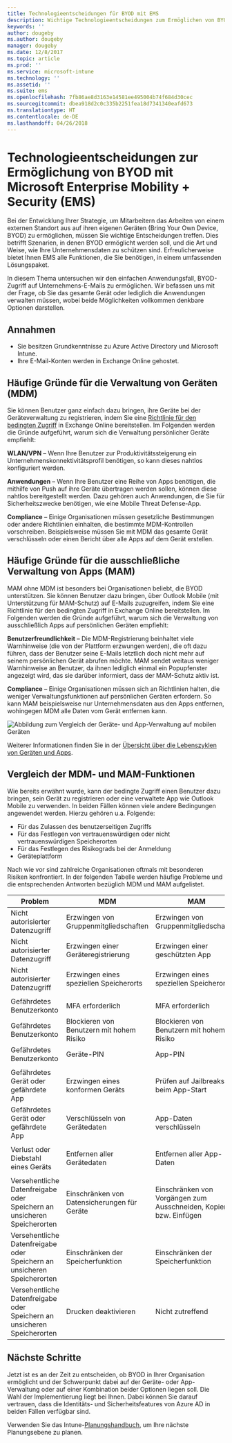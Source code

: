 ```yaml
---
title: Technologieentscheidungen für BYOD mit EMS
description: Wichtige Technologieentscheidungen zum Ermöglichen von BYOD und Schutz von Unternehmensdaten mit Microsoft Enterprise Mobility + Security
keywords: ''
author: dougeby
ms.author: dougeby
manager: dougeby
ms.date: 12/8/2017
ms.topic: article
ms.prod: ''
ms.service: microsoft-intune
ms.technology: ''
ms.assetid: ''
ms.suite: ems
ms.openlocfilehash: 7fb86ae8d3163e14581ee495004b74f684d30cec
ms.sourcegitcommit: dbea918d2c0c335b2251fea18d7341340eafd673
ms.translationtype: HT
ms.contentlocale: de-DE
ms.lasthandoff: 04/26/2018
---
```

# <a name="technology-decisions-for-enabling-byod-with-microsoft-enterprise-mobility--security-ems"></a>Technologieentscheidungen zur Ermöglichung von BYOD mit Microsoft Enterprise Mobility + Security (EMS)

Bei der Entwicklung Ihrer Strategie, um Mitarbeitern das Arbeiten von einem externen Standort aus auf ihren eigenen Geräten (Bring Your Own Device, BYOD) zu ermöglichen, müssen Sie wichtige Entscheidungen treffen. Dies betrifft Szenarien, in denen BYOD ermöglicht werden soll, und die Art und Weise, wie Ihre Unternehmensdaten zu schützen sind. Erfreulicherweise bietet Ihnen EMS alle Funktionen, die Sie benötigen, in einem umfassenden Lösungspaket.  

In diesem Thema untersuchen wir den einfachen Anwendungsfall, BYOD-Zugriff auf Unternehmens-E-Mails zu ermöglichen. Wir befassen uns mit der Frage, ob Sie das gesamte Gerät oder lediglich die Anwendungen verwalten müssen, wobei beide Möglichkeiten vollkommen denkbare Optionen darstellen.

## <a name="assumptions"></a>Annahmen
* Sie besitzen Grundkenntnisse zu Azure Active Directory und Microsoft Intune.
* Ihre E-Mail-Konten werden in Exchange Online gehostet.

## <a name="common-reasons-to-manage-the-device-mdm"></a>Häufige Gründe für die Verwaltung von Geräten (MDM)
Sie können Benutzer ganz einfach dazu bringen, ihre Geräte bei der Geräteverwaltung zu registrieren, indem Sie eine [Richtlinie für den bedingten Zugriff](https://docs.microsoft.com/azure/active-directory/active-directory-conditional-access-azure-portal) in Exchange Online bereitstellen. Im Folgenden werden die Gründe aufgeführt, warum sich die Verwaltung persönlicher Geräte empfiehlt:

**WLAN/VPN** – Wenn Ihre Benutzer zur Produktivitätssteigerung ein Unternehmenskonnektivitätsprofil benötigen, so kann dieses nahtlos konfiguriert werden.

**Anwendungen** – Wenn Ihre Benutzer eine Reihe von Apps benötigen, die mithilfe von Push auf ihre Geräte übertragen werden sollen, können diese nahtlos bereitgestellt werden. Dazu gehören auch Anwendungen, die Sie für Sicherheitszwecke benötigen, wie eine Mobile Threat Defense-App.

**Compliance** – Einige Organisationen müssen gesetzliche Bestimmungen oder andere Richtlinien einhalten, die bestimmte MDM-Kontrollen vorschreiben. Beispielsweise müssen Sie mit MDM das gesamte Gerät verschlüsseln oder einen Bericht über alle Apps auf dem Gerät erstellen.

## <a name="common-reasons-to-only-manage-the-apps-mam"></a>Häufige Gründe für die ausschließliche Verwaltung von Apps (MAM)
MAM ohne MDM ist besonders bei Organisationen beliebt, die BYOD unterstützen. Sie können Benutzer dazu bringen, über Outlook Mobile (mit Unterstützung für MAM-Schutz) auf E-Mails zuzugreifen, indem Sie eine Richtlinie für den bedingten Zugriff in Exchange Online bereitstellen. Im Folgenden werden die Gründe aufgeführt, warum sich die Verwaltung von ausschließlich Apps auf persönlichen Geräten empfiehlt:

**Benutzerfreundlichkeit** – Die MDM-Registrierung beinhaltet viele Warnhinweise (die von der Plattform erzwungen werden), die oft dazu führen, dass der Benutzer seine E-Mails letztlich doch nicht mehr auf seinem persönlichen Gerät abrufen möchte. MAM sendet weitaus weniger Warnhinweise an Benutzer, da ihnen lediglich einmal ein Popupfenster angezeigt wird, das sie darüber informiert, dass der MAM-Schutz aktiv ist.

**Compliance** – Einige Organisationen müssen sich an Richtlinien halten, die weniger Verwaltungsfunktionen auf persönlichen Geräten erfordern. So kann MAM beispielsweise nur Unternehmensdaten aus den Apps entfernen, wohingegen MDM alle Daten vom Gerät entfernen kann.

![Abbildung zum Vergleich der Geräte- und App-Verwaltung auf mobilen Geräten](./media/byod-app-device-mgmt.png)

Weiterer Informationen finden Sie in der [Übersicht über die Lebenszyklen von Geräten und Apps](introduction-device-app-lifecycles.md).

## <a name="mdm-vs-mam-capability-comparison"></a>Vergleich der MDM- und MAM-Funktionen
Wie bereits erwähnt wurde, kann der bedingte Zugriff einen Benutzer dazu bringen, sein Gerät zu registrieren oder eine verwaltete App wie Outlook Mobile zu verwenden. In beiden Fällen können viele andere Bedingungen angewendet werden. Hierzu gehören u.a. Folgende:

* Für das Zulassen des benutzerseitigen Zugriffs
* Für das Festlegen von vertrauenswürdigen oder nicht vertrauenswürdigen Speicherorten
*   Für das Festlegen des Risikograds bei der Anmeldung
* Geräteplattform

Nach wie vor sind zahlreiche Organisationen oftmals mit besonderen Risiken konfrontiert.  In der folgenden Tabelle werden häufige Probleme und die entsprechenden Antworten bezüglich MDM und MAM aufgelistet.

| Problem   |   MDM  |   MAM  |
|------------|--------|--------|
|Nicht autorisierter Datenzugriff | Erzwingen von Gruppenmitgliedschaften | Erzwingen von Gruppenmitgliedschaften |
|Nicht autorisierter Datenzugriff | Erzwingen einer Geräteregistrierung | Erzwingen einer geschützten App |
|Nicht autorisierter Datenzugriff | Erzwingen eines speziellen Speicherorts | Erzwingen eines speziellen Speicherorts |
| | | |
|Gefährdetes Benutzerkonto| MFA erforderlich | MFA erforderlich|
|Gefährdetes Benutzerkonto | Blockieren von Benutzern mit hohem Risiko | Blockieren von Benutzern mit hohem Risiko |
|Gefährdetes Benutzerkonto | Geräte-PIN | App-PIN |
| | | |
| Gefährdetes Gerät oder gefährdete App | Erzwingen eines konformen Geräts | Prüfen auf Jailbreaks beim App-Start |
| Gefährdetes Gerät oder gefährdete App | Verschlüsseln von Gerätedaten | App-Daten verschlüsseln |
| | | |
|Verlust oder Diebstahl eines Geräts | Entfernen aller Gerätedaten | Entfernen aller App-Daten|
| | | |
| Versehentliche Datenfreigabe oder Speichern an unsicheren Speicherorten | Einschränken von Datensicherungen für Geräte | Einschränken von Vorgängen zum Ausschneiden, Kopieren bzw. Einfügen|
| Versehentliche Datenfreigabe oder Speichern an unsicheren Speicherorten | Einschränken der Speicherfunktion | Einschränken der Speicherfunktion |
|Versehentliche Datenfreigabe oder Speichern an unsicheren Speicherorten | Drucken deaktivieren | Nicht zutreffend|

## <a name="next-steps"></a>Nächste Schritte
Jetzt ist es an der Zeit zu entscheiden, ob BYOD in Ihrer Organisation ermöglicht und der Schwerpunkt dabei auf der Geräte- oder App-Verwaltung oder auf einer Kombination beider Optionen liegen soll. Die Wahl der Implementierung liegt bei Ihnen. Dabei können Sie darauf vertrauen, dass die Identitäts- und Sicherheitsfeatures von Azure AD in beiden Fällen verfügbar sind.  

Verwenden Sie das Intune-[Planungshandbuch](planning-guide.md), um Ihre nächste Planungsebene zu planen.

